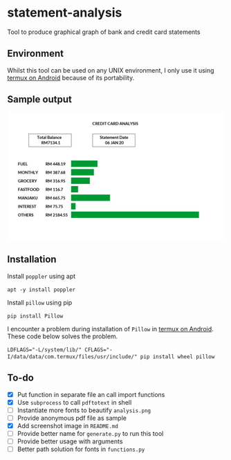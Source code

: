 # statement-analysis
Tool to produce graphical graph of bank and credit card statements

## Environment
Whilst this tool can be used on any UNIX environment, I only use it using [termux on Android](https://play.google.com/store/apps/details?id=com.termux) because of its portability.

## Sample output
![analysis.png](image/analysis.png)

## Installation
Install `poppler` using apt
```
apt -y install poppler
```
Install `pillow` using pip
```
pip install Pillow
```
I encounter a problem during installation of `Pillow` in [termux on Android](https://play.google.com/store/apps/details?id=com.termux). These code below solves the problem.
```
LDFLAGS="-L/system/lib/" CFLAGS="-I/data/data/com.termux/files/usr/include/" pip install wheel pillow
```

## To-do
- [x] Put function in separate file an call import functions
- [x] Use `subprocess` to call `pdftotext` in shell
- [ ] Instantiate more fonts to beautify `analysis.png`
- [ ] Provide anonymous pdf file as sample
- [x] Add screenshot image in `README.md`
- [ ] Provide better name for `generate.py` to run this tool
- [ ] Provide better usage with arguments
- [ ] Better path solution for fonts in `functions.py`
